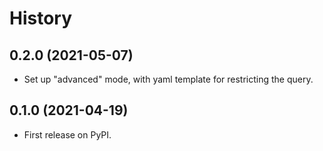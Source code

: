 # History

## 0.2.0 (2021-05-07)

* Set up "advanced" mode, with yaml template for restricting the query.


## 0.1.0 (2021-04-19)

* First release on PyPI.
